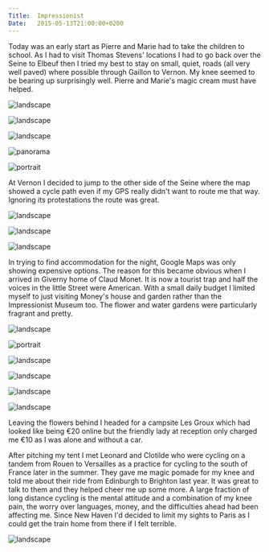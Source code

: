 ```yaml
---
Title:	Impressionist
Date:	2015-05-13T21:00:00+0200
---
```


Today was an early start as Pierre and Marie had to take the children to school. As I had to visit Thomas Stevens' locations I had to go back over the Seine to Elbeuf then I tried my best to stay on small, quiet, roads (all very well paved) where possible through Gaillon to Vernon. My knee seemed to be bearing up surprisingly well. Pierre and Marie's magic cream must have helped. 

![landscape](https://farm1.staticflickr.com/285/19444867192_3c6c00d086_z_d.jpg "Cleon")

![landscape](https://farm1.staticflickr.com/351/19444886432_a995100086_z_d.jpg "Seine")

![landscape](https://farm1.staticflickr.com/293/19265046899_02c1e6828d_z_d.jpg "Farm")

![panorama](https://farm9.staticflickr.com/8865/17409930178_691c70f8a8_k_d.jpg "Panorama of the Seine")

![portrait](https://farm8.staticflickr.com/7783/17410255910_539c33376a.jpg "Bike and church")

At Vernon I decided to jump to the other side of the Seine where the map showed a cycle path even if my GPS really didn't want to route me that way. Ignoring its protestations the route was great.

![landscape](https://farm9.staticflickr.com/8829/17595492622_657b22e967.jpg "meadow")

![landscape](https://farm1.staticflickr.com/419/19265069469_08d66b88d5_z_d.jpg "Church")

![landscape](https://farm1.staticflickr.com/279/18828723294_482a9dd8f4_z_d.jpg "Vernon")

In trying to find accommodation for the night, Google Maps was only showing expensive options. The reason for this became obvious when I arrived in Giverny home of Claud Monet. It is now a tourist trap and half the voices in the little Street were American. With a small daily budget I limited myself to just visiting Money's house and garden rather than the Impressionist Museum too. The flower and water gardens were particularly fragrant and pretty.

![landscape](https://farm1.staticflickr.com/475/19263715580_74ec8109b8_z_d.jpg "Rue Claude Monet")

![portrait](https://farm1.staticflickr.com/408/19265150229_3eaa4539ff_z_d.jpg "Flowers")

![landscape](https://farm4.staticflickr.com/3702/19263704108_988969bb2b_z_d.jpg "Flowers")

![landscape](https://farm1.staticflickr.com/385/19265116529_ba31681f32_z_d.jpg "Flowers")

![landscape](https://farm1.staticflickr.com/355/18828759524_a01fb729f3_z_d.jpg "Flowers in Monet's garden")

![landscape](https://farm1.staticflickr.com/334/19263704510_8d4605cfb3_z_d.jpg "The lilly pond")

Leaving the flowers behind I headed for  a campsite Les Groux which had looked like being €20 online but the friendly lady at reception only charged me €10 as I was alone and without a car.

After pitching my tent I met Leonard and Clotilde who were cycling on a tandem from Rouen to Versailles as a practice for cycling to the south of France later in the summer. They gave me magic pomade for my knee and told me about their ride from Edinburgh to Brighton last year. It was great to talk to them and they helped cheer me up some more. A large fraction of long distance cycling is the mental attitude and a combination of my knee pain, the worry over languages, money, and the difficulties ahead had been affecting me. Since New Haven I'd decided to limit my sights to Paris as I could get the train home from there if I felt terrible.

![landscape](https://farm1.staticflickr.com/321/19444994932_bc914e56ea_z_d.jpg "Leonard and Clotilde")